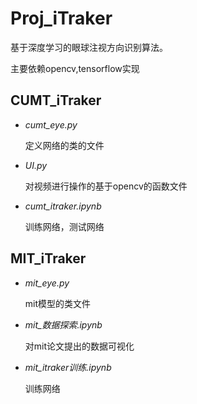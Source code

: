 # Proj_iTraker
基于深度学习的眼球注视方向识别算法。

主要依赖opencv,tensorflow实现
## CUMT_iTraker
* _cumt_eye.py_         

  定义网络的类的文件

* _UI.py_         

  对视频进行操作的基于opencv的函数文件 

* _cumt_itraker.ipynb_        

  训练网络，测试网络


## MIT_iTraker
* _mit_eye.py_        

  mit模型的类文件

* _mit_数据探索.ipynb_        

  对mit论文提出的数据可视化

* _mit_itraker训练.ipynb_         

  训练网络

